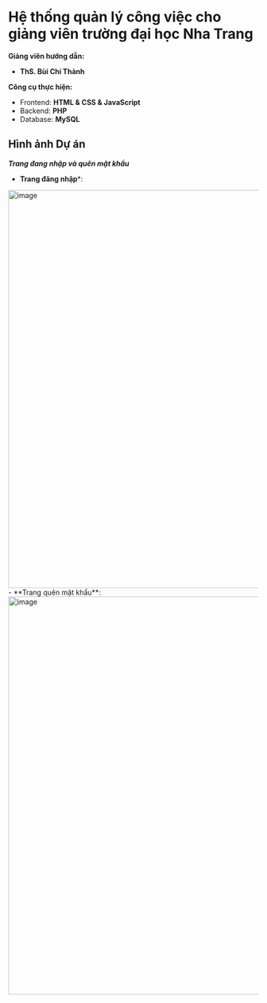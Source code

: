 # Hệ thống quản lý công việc cho giảng viên trường đại học Nha Trang
**Giảng viên hướng dẫn:**
+ **ThS. Bùi Chí Thành**

**Công cụ thực hiện:**
+ Frontend: **HTML & CSS & JavaScript**
+ Backend: **PHP**
+ Database: **MySQL**

## Hình ảnh Dự án
***Trang đang nhập và quên mật khẩu***  
- **Trang đăng nhập***:
<img width="800" alt="image" src="https://github.com/user-attachments/assets/0fae9b0f-3ecb-421d-bb46-e57c3c58ea64" />  
- **Trang quên mật khẩu**:
<img width="800" alt="image" src="https://github.com/user-attachments/assets/52426c26-6466-4ebd-b490-14e80fab124c" />


